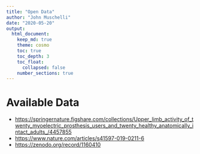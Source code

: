 ```yaml
---
title: "Open Data"
author: "John Muschelli"
date: "2020-05-20"
output: 
  html_document:
    keep_md: true
    theme: cosmo
    toc: true
    toc_depth: 3
    toc_float:
      collapsed: false
    number_sections: true
---
```



# Available Data

- https://springernature.figshare.com/collections/Upper_limb_activity_of_twenty_myoelectric_prosthesis_users_and_twenty_healthy_anatomically_intact_adults_/4457855
- https://www.nature.com/articles/s41597-019-0211-6 
- https://zenodo.org/record/1160410
